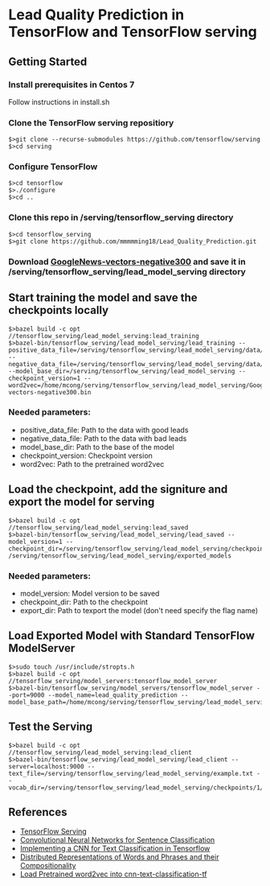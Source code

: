# Lead Quality Prediction in TensorFlow and TensorFlow serving


## Getting Started

### Install prerequisites in Centos 7

Follow instructions in install.sh

### Clone the TensorFlow serving repositiory
```
$>git clone --recurse-submodules https://github.com/tensorflow/serving
$>cd serving
```
### Configure TensorFlow
```
$>cd tensorflow
$>./configure
$>cd ..
```
### Clone this repo in /serving/tensorflow_serving directory
```
$>cd tensorflow_serving
$>git clone https://github.com/mmmmming18/Lead_Quality_Prediction.git
```
### Download [GoogleNews-vectors-negative300](https://github.com/mmihaltz/word2vec-GoogleNews-vectors) and save it in /serving/tensorflow_serving/lead_model_serving directory



## Start training the model and save the checkpoints locally
```
$>bazel build -c opt //tensorflow_serving/lead_model_serving:lead_training
$>bazel-bin/tensorflow_serving/lead_model_serving/lead_training --positive_data_file=/serving/tensorflow_serving/lead_model_serving/data/data_original/good_leads.txt --negative_data_file=/serving/tensorflow_serving/lead_model_serving/data/data_original/bad_leads.txt  --model_base_dir=/serving/tensorflow_serving/lead_model_serving --checkpoint_version=1 --word2vec=/home/mcong/serving/tensorflow_serving/lead_model_serving/GoogleNews-vectors-negative300.bin
```
### Needed parameters:
* positive_data_file: Path to the data with good leads
* negative_data_file: Path to the data with bad leads
* model_base_dir: Path to the base of the model
* checkpoint_version: Checkpoint version
* word2vec: Path to the pretrained word2vec



## Load the checkpoint, add the signiture and export the model for serving
```
$>bazel build -c opt //tensorflow_serving/lead_model_serving:lead_saved
$>bazel-bin/tensorflow_serving/lead_model_serving/lead_saved --model_version=1 --checkpoint_dir=/serving/tensorflow_serving/lead_model_serving/checkpoints/1 /serving/tensorflow_serving/lead_model_serving/exported_models
```
### Needed parameters:
* model_version: Model version to be saved
* checkpoint_dir: Path to the checkpoint
* export_dir: Path to texport the model (don't need specify the flag name)



## Load Exported Model with Standard TensorFlow ModelServer
```
$>sudo touch /usr/include/stropts.h
$>bazel build -c opt //tensorflow_serving/model_servers:tensorflow_model_server
$>bazel-bin/tensorflow_serving/model_servers/tensorflow_model_server --port=9000 --model_name=lead_quality_prediction --model_base_path=/home/mcong/serving/tensorflow_serving/lead_model_serving/exported_models
```


## Test the Serving
```
$>bazel build -c opt //tensorflow_serving/lead_model_serving:lead_client
$>bazel-bin/tensorflow_serving/lead_model_serving/lead_client --server=localhost:9000 --text_file=/serving/tensorflow_serving/lead_model_serving/example.txt --vocab_dir=/serving/tensorflow_serving/lead_model_serving/checkpoints/1/vocab
```


## References

* [TensorFlow Serving](https://www.tensorflow.org/serving/)
* [Convolutional Neural Networks for Sentence Classification](https://arxiv.org/abs/1408.5882)
* [Implementing a CNN for Text Classification in Tensorflow](http://www.wildml.com/2015/12/implementing-a-cnn-for-text-classification-in-tensorflow/)
* [Distributed Representations of Words and Phrases and their Compositionality](https://papers.nips.cc/paper/5021-distributed-representations-of-words-and-phrases-and-their-compositionality.pdf)
* [Load Pretrained word2vec into cnn-text-classification-tf](https://gist.github.com/j314erre/b7c97580a660ead82022625ff7a644d8)
